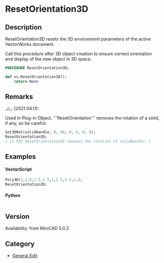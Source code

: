 # ResetOrientation3D

## Description
ResetOrientation3D resets the 3D environment parameters of the active VectorWorks document. 

Call this procedure after 3D object creation to ensure correct orientation and display of the new object in 3D space.

```pascal
PROCEDURE ResetOrientation3D;
```

```python
def vs.ResetOrientation3D():
    return None
```

## Remarks
\_c\_: (2021.04.11):

Used in Plug-in Object, '''ResetOrientation''' removes the rotation of a solid, if any, so be careful:
```pascal
Set3DRot(solidHandle, 0, 90, 0, 0, 0, 0);
ResetOrientation3D;
{ in PIO ResetOrientation3D removes the rotation of solidHandle! }
```

## Examples
#### VectorScript ####
```pascal
Poly3D(1,1,0,1.5,1.5,1,2.5,1.5,1,);
ResetOrientation3D;
```
#### Python ####
```python

```

## Version
Availability: from MiniCAD 5.0.2

## Category
* [General Edit](../Categories/General%20Edit.md)
